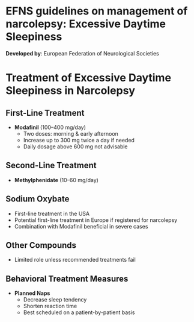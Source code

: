 # EFNS guidelines on management of narcolepsy: Excessive Daytime Sleepiness
**Developed by**: European Federation of Neurological Societies

# Treatment of Excessive Daytime Sleepiness in Narcolepsy

## First-Line Treatment
- **Modafinil** (100–400 mg/day)
  - Two doses: morning & early afternoon
  - Increase up to 300 mg twice a day if needed
  - Daily dosage above 600 mg not advisable

## Second-Line Treatment
- **Methylphenidate** (10–60 mg/day)

## Sodium Oxybate
- First-line treatment in the USA
- Potential first-line treatment in Europe if registered for narcolepsy
- Combination with Modafinil beneficial in severe cases

## Other Compounds
- Limited role unless recommended treatments fail

## Behavioral Treatment Measures
- **Planned Naps**
  - Decrease sleep tendency
  - Shorten reaction time
  - Best scheduled on a patient-by-patient basis
